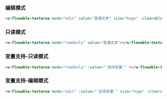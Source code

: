 ### 编辑模式

``` html
<u-flowable-textarea mode="edit" value="普通文本" size="huge" :clearable="true"></u-flowable-textarea>
```

### 只读模式

``` html
<u-flowable-textarea mode="readonly" value="普通文本"></u-flowable-textarea>
```

### 变量支持-只读模式

``` html
<u-flowable-textarea mode="readonly" :value="'支持变量'" ></u-flowable-textarea>
```

### 变量支持-编辑模式

``` html
<u-flowable-textarea mode="edit" :value="'支持变量'" size="huge" :clearable="true"></u-flowable-textarea>
```
